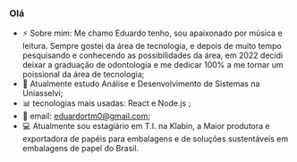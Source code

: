 ### Olá


- ⚡ Sobre mim: Me chamo Eduardo tenho, sou apaixonado por música e leitura. Sempre gostei da área de tecnologia, e depois de muito tempo pesquisando e conhecendo as possibilidades da área, em 2022 decidi deixar a graduação de odontologia e me dedicar 100% a me tornar um poissional da área de tecnologia;
- 🌱 Atualmente estudo Análise e Desenvolvimento de Sistemas na Uniasselvi;
- 📊 tecnologias mais usadas: React e Node.js ;
- 📩 email: eduardortm0@gmail.com;
- 💻 Atualmente sou estagiário em T.I. na Klabin, a Maior produtora e exportadora de papéis para embalagens e de soluções sustentáveis em embalagens de papel do Brasil.
